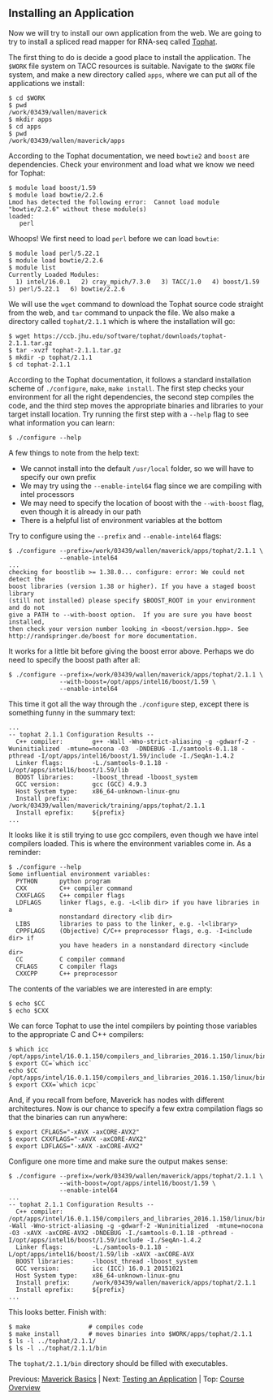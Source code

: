 ## Installing an Application

Now we will try to install our own application from the web. We are going to try to install a spliced read mapper for RNA-seq called [Tophat](https://ccb.jhu.edu/software/tophat/tutorial.shtml).

The first thing to do is decide a good place to install the application. The `$WORK` file system on TACC resources is suitable. Navigate to the `$WORK` file system, and make a new directory called `apps`, where we can put all of the applications we install:
```
$ cd $WORK
$ pwd
/work/03439/wallen/maverick
$ mkdir apps
$ cd apps
$ pwd
/work/03439/wallen/maverick/apps
```

According to the Tophat documentation, we need `bowtie2` and `boost` are dependencies. Check your environment and load what we know we need for Tophat:
```
$ module load boost/1.59
$ module load bowtie/2.2.6
Lmod has detected the following error:  Cannot load module "bowtie/2.2.6" without these module(s)
loaded:
   perl
```

Whoops! We first need to load `perl` before we can load `bowtie`:
```
$ module load perl/5.22.1
$ module load bowtie/2.2.6
$ module list
Currently Loaded Modules:
  1) intel/16.0.1   2) cray_mpich/7.3.0   3) TACC/1.0   4) boost/1.59   5) perl/5.22.1   6) bowtie/2.2.6
```


We will use the `wget` command to download the Tophat source code straight from the web, and `tar` command to unpack the file. We also make a directory called `tophat/2.1.1` which is where the installation will go:
```
$ wget https://ccb.jhu.edu/software/tophat/downloads/tophat-2.1.1.tar.gz
$ tar -xvzf tophat-2.1.1.tar.gz
$ mkdir -p tophat/2.1.1
$ cd tophat-2.1.1
```

According to the Tophat documentation, it follows a standard installation scheme of `./configure`, `make`, `make install`. The first step checks your environment for all the right dependencies, the second step compiles the code, and the third step moves the appropriate binaries and libraries to your target install location. Try running the first step with a `--help` flag to see what information you can learn:
```
$ ./configure --help
```

A few things to note from the help text:
 * We cannot install into the default `/usr/local` folder, so we will have to specify our own prefix
 * We may try using the `--enable-intel64` flag since we are compiling with intel processors
 * We may need to specify the location of boost with the `--with-boost` flag, even though it is already in our path
 * There is a helpful list of environment variables at the bottom

Try to configure using the `--prefix` and `--enable-intel64` flags:
```
$ ./configure --prefix=/work/03439/wallen/maverick/apps/tophat/2.1.1 \
              --enable-intel64
...
checking for boostlib >= 1.38.0... configure: error: We could not detect the
boost libraries (version 1.38 or higher). If you have a staged boost library
(still not installed) please specify $BOOST_ROOT in your environment and do not
give a PATH to --with-boost option.  If you are sure you have boost installed,
then check your version number looking in <boost/version.hpp>. See
http://randspringer.de/boost for more documentation.
```

It works for a little bit before giving the boost error above. Perhaps we do need to specify the boost path after all:
```
$ ./configure --prefix=/work/03439/wallen/maverick/apps/tophat/2.1.1 \
              --with-boost=/opt/apps/intel16/boost/1.59 \
              --enable-intel64
```

This time it got all the way through the `./configure` step, except there is something funny in the summary text:
```
...
-- tophat 2.1.1 Configuration Results --
  C++ compiler:        g++ -Wall -Wno-strict-aliasing -g -gdwarf-2 -Wuninitialized  -mtune=nocona -O3  -DNDEBUG -I./samtools-0.1.18 -pthread -I/opt/apps/intel16/boost/1.59/include -I./SeqAn-1.4.2
  Linker flags:        -L./samtools-0.1.18 -L/opt/apps/intel16/boost/1.59/lib
  BOOST libraries:     -lboost_thread -lboost_system
  GCC version:         gcc (GCC) 4.9.3
  Host System type:    x86_64-unknown-linux-gnu
  Install prefix:      /work/03439/wallen/maverick/training/apps/tophat/2.1.1
  Install eprefix:     ${prefix}
...
```

It looks like it is still trying to use gcc compilers, even though we have intel compilers loaded. This is where the environment variables come in. As a reminder:
```
$ ./configure --help
Some influential environment variables:
  PYTHON      python program
  CXX         C++ compiler command
  CXXFLAGS    C++ compiler flags
  LDFLAGS     linker flags, e.g. -L<lib dir> if you have libraries in a
              nonstandard directory <lib dir>
  LIBS        libraries to pass to the linker, e.g. -l<library>
  CPPFLAGS    (Objective) C/C++ preprocessor flags, e.g. -I<include dir> if
              you have headers in a nonstandard directory <include dir>
  CC          C compiler command
  CFLAGS      C compiler flags
  CXXCPP      C++ preprocessor
```

The contents of the variables we are interested in are empty:
```
$ echo $CC
$ echo $CXX
```

We can force Tophat to use the intel compilers by pointing those variables to the appropriate C and C++ compilers:
```
$ which icc
/opt/apps/intel/16.0.1.150/compilers_and_libraries_2016.1.150/linux/bin/intel64/icc
$ export CC=`which icc`
echo $CC
/opt/apps/intel/16.0.1.150/compilers_and_libraries_2016.1.150/linux/bin/intel64/icc
$ export CXX=`which icpc`
```

And, if you recall from before, Maverick has nodes with different architectures. Now is our chance to specify a few extra compilation flags so that the binaries can run anywhere:
```
$ export CFLAGS="-xAVX -axCORE-AVX2"
$ export CXXFLAGS="-xAVX -axCORE-AVX2"
$ export LDFLAGS="-xAVX -axCORE-AVX2"
```


Configure one more time and make sure the output makes sense:
```
$ ./configure --prefix=/work/03439/wallen/maverick/apps/tophat/2.1.1 \
              --with-boost=/opt/apps/intel16/boost/1.59 \
              --enable-intel64
...
-- tophat 2.1.1 Configuration Results --
  C++ compiler:        /opt/apps/intel/16.0.1.150/compilers_and_libraries_2016.1.150/linux/bin/intel64/icpc -Wall -Wno-strict-aliasing -g -gdwarf-2 -Wuninitialized  -mtune=nocona -O3 -xAVX -axCORE-AVX2 -DNDEBUG -I./samtools-0.1.18 -pthread -I/opt/apps/intel16/boost/1.59/include -I./SeqAn-1.4.2
  Linker flags:        -L./samtools-0.1.18 -L/opt/apps/intel16/boost/1.59/lib -xAVX -axCORE-AVX
  BOOST libraries:     -lboost_thread -lboost_system
  GCC version:         icc (ICC) 16.0.1 20151021
  Host System type:    x86_64-unknown-linux-gnu
  Install prefix:      /work/03439/wallen/maverick/apps/tophat/2.1.1
  Install eprefix:     ${prefix}
...
```

This looks better. Finish with:
```
$ make                # compiles code
$ make install        # moves binaries into $WORK/apps/tophat/2.1.1
$ ls -l ../tophat/2.1.1/
$ ls -l ../tophat/2.1.1/bin
```

The `tophat/2.1.1/bin` directory should be filled with executables.

Previous: [Maverick Basics](hpc_software_environment_02.md) | Next: [Testing an Application](hpc_software_environment_04.md) | Top: [Course Overview](../../index.md)


